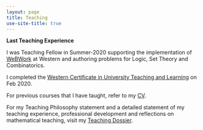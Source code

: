 ```yaml
---
layout: page
title: Teaching
use-site-title: true
---
```


**Last Teaching Experience**

I was Teaching Fellow in Summer-2020 supporting the implementation of [WeBWork](https://webwork.maa.org/) at Western and authoring problems for Logic, Set Theory and Combinatorics.

I completed the [Western Certificate in University Teaching and Learning](https://teaching.uwo.ca/programs/certificates/cutl.html) on Feb 2020. 

For previous courses that I have taught, refer to my [CV](https://slchavesr.github.io/Sergio%20Chaves%20-%20CV.pdf).

For my Teaching Philosophy statement and a detailed statement of my teaching experience, professional development and reflections on mathematical teaching, visit my [Teaching Dossier](teaching_dossier.md).

